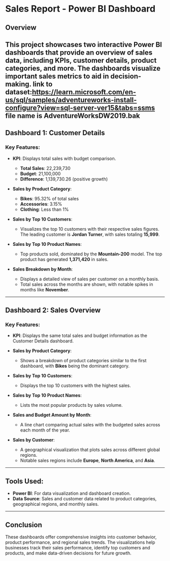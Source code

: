 # Sales Report - Power BI Dashboard

## Overview

This project showcases two interactive Power BI dashboards that provide an overview of sales data, including KPIs, customer details, product categories, and more. The dashboards visualize important sales metrics to aid in decision-making.
link to dataset:https://learn.microsoft.com/en-us/sql/samples/adventureworks-install-configure?view=sql-server-ver15&tabs=ssms
file name is AdventureWorksDW2019.bak
---

## Dashboard 1: Customer Details

### Key Features:
- **KPI**: Displays total sales with budget comparison.
  - **Total Sales**: 22,239,730
  - **Budget**: 21,100,000
  - **Difference**: 1,139,730.26 (positive growth)
  
- **Sales by Product Category**:
  - **Bikes**: 95.32% of total sales
  - **Accessories**: 3.15%
  - **Clothing**: Less than 1%

- **Sales by Top 10 Customers**:
  - Visualizes the top 10 customers with their respective sales figures. The leading customer is **Jordan Turner**, with sales totaling **15,999**.

- **Sales by Top 10 Product Names**:
  - Top products sold, dominated by the **Mountain-200** model. The top product has generated **1,371,420** in sales.

- **Sales Breakdown by Month**:
  - Displays a detailed view of sales per customer on a monthly basis.
  - Total sales across the months are shown, with notable spikes in months like **November**.

---

## Dashboard 2: Sales Overview

### Key Features:
- **KPI**: Displays the same total sales and budget information as the Customer Details dashboard.
  
- **Sales by Product Category**:
  - Shows a breakdown of product categories similar to the first dashboard, with **Bikes** being the dominant category.

- **Sales by Top 10 Customers**:
  - Displays the top 10 customers with the highest sales.

- **Sales by Top 10 Product Names**:
  - Lists the most popular products by sales volume.

- **Sales and Budget Amount by Month**:
  - A line chart comparing actual sales with the budgeted sales across each month of the year.

- **Sales by Customer**:
  - A geographical visualization that plots sales across different global regions.
  - Notable sales regions include **Europe**, **North America**, and **Asia**.

---

## Tools Used:
- **Power BI**: For data visualization and dashboard creation.
- **Data Source**: Sales and customer data related to product categories, geographical regions, and monthly sales.

---

## Conclusion

These dashboards offer comprehensive insights into customer behavior, product performance, and regional sales trends. The visualizations help businesses track their sales performance, identify top customers and products, and make data-driven decisions for future growth.

